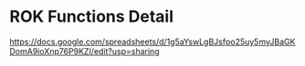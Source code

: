 # ROK Functions Detail
https://docs.google.com/spreadsheets/d/1g5aYswLgBJsfpo25uy5myJBaGKDomA9ioXnp76P9KZI/edit?usp=sharing
